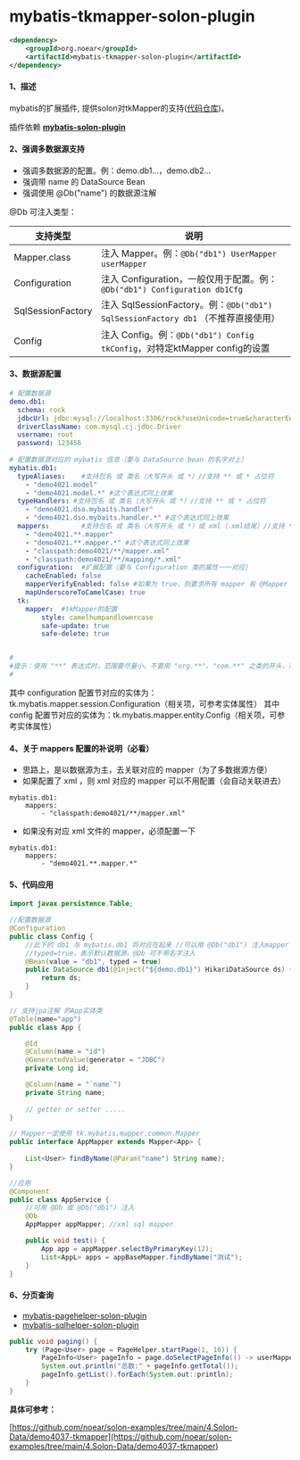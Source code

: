 # mybatis-tkmapper-solon-plugin

```xml
<dependency>
    <groupId>org.noear</groupId>
    <artifactId>mybatis-tkmapper-solon-plugin</artifactId>
</dependency>
```
#### 1、描述

mybatis的扩展插件, 提供solon对tkMapper的支持([代码仓库](https://github.com/abel533/Mapper))。

插件依赖 [**mybatis-solon-plugin**](/article/20)

#### 2、强调多数据源支持

* 强调多数据源的配置。例：demo.db1...，demo.db2...
* 强调带 name 的 DataSource Bean
* 强调使用 @Db("name") 的数据源注解

@Db 可注入类型：

| 支持类型              | 说明                                                                             | 
|-------------------|--------------------------------------------------------------------------------| 
| Mapper.class      | 注入 Mapper。例：`@Db("db1") UserMapper userMapper`                                 | 
| Configuration     | 注入 Configuration，一般仅用于配置。例：`@Db("db1") Configuration db1Cfg`                   | 
| SqlSessionFactory | 注入 SqlSessionFactory。例：`@Db("db1") SqlSessionFactory db1` （不推荐直接使用）            | 
| Config            | 注入 Config。例：`@Db("db1") Config tkConfig`，对特定ktMapper config的设置                 |

#### 3、数据源配置

```yml
# 配置数据源
demo.db1:
  schema: rock
  jdbcUrl: jdbc:mysql://localhost:3306/rock?useUnicode=true&characterEncoding=utf8&autoReconnect=true&rewriteBatchedStatements=true
  driverClassName: com.mysql.cj.jdbc.Driver
  username: root
  password: 123456
  
# 配置数据源对应的 mybatis 信息（要与 DataSource bean 的名字对上）
mybatis.db1:
  typeAliases:    #支持包名 或 类名（大写开头 或 *）//支持 ** 或 * 占位符
    - "demo4021.model"
    - "demo4021.model.*" #这个表达式同上效果
  typeHandlers: #支持包名 或 类名（大写开头 或 *）//支持 ** 或 * 占位符
    - "demo4021.dso.mybaits.handler"
    - "demo4021.dso.mybaits.handler.*" #这个表达式同上效果
  mappers:        #支持包名 或 类名（大写开头 或 *）或 xml（.xml结尾）//支持 ** 或 * 占位符
    - "demo4021.**.mapper"
    - "demo4021.**.mapper.*" #这个表达式同上效果
    - "classpath:demo4021/**/mapper.xml"
    - "classpath:demo4021/**/mapping/*.xml"
  configuration:  #扩展配置（要与 Configuration 类的属性一一对应）
    cacheEnabled: false
    mapperVerifyEnabled: false #如果为 true，则要求所有 mapper 有 @Mapper 主解
    mapUnderscoreToCamelCase: true
  tk:
    mapper:  #tkMapper的配置
        style: camelhumpandlowercase
        safe-update: true
        safe-delete: true


#
#提示：使用 "**" 表达式时，范围要尽量小。不要用 "org.**"、"com.**" 之类的开头，范围太大了，会影响启动速度。
#
```

其中 configuration 配置节对应的实体为：tk.mybatis.mapper.session.Configuration（相关项，可参考实体属性）
其中 config 配置节对应的实体为：tk.mybatis.mapper.entity.Config（相关项，可参考实体属性）

#### 4、关于 mappers 配置的补说明（必看）

* 思路上，是以数据源为主，去关联对应的 mapper（为了多数据源方便）
* 如果配置了 xml ，则 xml 对应的 mapper 可以不用配置（会自动关联进去）

```
mybatis.db1:
    mappers: 
        - "classpath:demo4021/**/mapper.xml"
```

* 如果没有对应 xml 文件的 mapper，必须配置一下

```
mybatis.db1:
    mappers: 
        - "demo4021.**.mapper.*"
```

#### 5、代码应用

```java
import javax.persistence.Table;

//配置数据源
@Configuration
public class Config {
    //此下的 db1 与 mybatis.db1 将对应在起来 //可以用 @Db("db1") 注入mapper
    //typed=true，表示默认数据源。@Db 可不带名字注入 
    @Bean(value = "db1", typed = true)
    public DataSource db1(@Inject("${demo.db1}") HikariDataSource ds) {
        return ds;
    }
}

// 支持jpa注解 的App实体类
@Table(name="app")
public class App {

    @Id
    @Column(name = "id")
    @GeneratedValue(generator = "JDBC")
    private Long id;

    @Column(name = "`name`")
    private String name;
    
    // getter or setter .....
}

// Mapper一定使用 tk.mybatis.mapper.common.Mapper
public interface AppMapper extends Mapper<App> {
    
    List<User> findByName(@Param("name") String name);
}

//应用
@Component
public class AppService {
    //可用 @Db 或 @Db("db1") 注入
    @Db
    AppMapper appMapper; //xml sql mapper

    public void test() {
        App app = appMapper.selectByPrimaryKey(12);
        List<AppL> apps = appBaseMapper.findByName("测试");
    }
}
```

#### 6、分页查询

* [mybatis-pagehelper-solon-plugin](/article/220)
* [mybatis-sqlhelper-solon-plugin](/article/221)

```java
public void paging() {
    try (Page<User> page = PageHelper.startPage(1, 10)) {
        PageInfo<User> pageInfo = page.doSelectPageInfo(() -> userMapper.selectAll());
        System.out.println("总数:" + pageInfo.getTotal());
        pageInfo.getList().forEach(System.out::println);
    }
}
```
**具体可参考：**

[https://github.com/noear/solon-examples/tree/main/4.Solon-Data/demo4037-tkmapper](https://github.com/noear/solon-examples/tree/main/4.Solon-Data/demo4037-tkmapper)